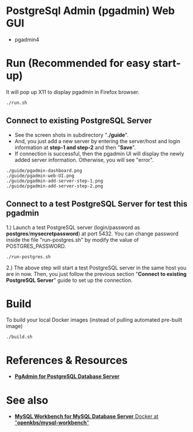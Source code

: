 # PostgreSql Admin (pgadmin) Web GUI
* pgadmin4
# Run (Recommended for easy start-up)
It will pop up X11 to display pgadmin in Firefox browser.
```
./run.sh
```
## Connect to existing PostgreSQL Server
* See the screen shots in subdirectory "**./guide**".
* And, you just add a new server by entering the server/host and login information at **step-1 and step-2** and then "**Save**".
* If connection is successful, then the pgadmin UI will display the newly added server information.
Otherwise, you will see "error".
```
./guide/pgadmin-dashboard.png
./guide/pgadmin-web-UI.png
./guide/pgadmin-add-server-step-1.png
./guide/pgadmin-add-server-step-2.png
```

## Connect to a test PostgreSQL Server for test this pgadmin
1.) Launch a test PostgreSQL server (login/password as **postgres**/**mysecretpassword**) at port 5432. You can change password inside the file "run-postgres.sh" by modify the value of POSTGRES_PASSWORD.
```
./run-postgres.sh
```
2.) The above step will start a test PostgreSQL server in the same host you are in now. Then, you just follow the previous section "**Connect to existing PostgreSQL Server**" guide to set up the connection.

# Build
To build your local Docker images (instead of pulling automated pre-built image)
```
./build.sh
```

# References & Resources
* [**PgAdmin for PostgreSQL Database Server**](https://www.pgadmin.org/)

# See also
* [**MySQL Workbench for MySQL Database Server** Docker at "**openkbs/mysql-workbench**"](https://hub.docker.com/r/openkbs/mysql-workbench/)
